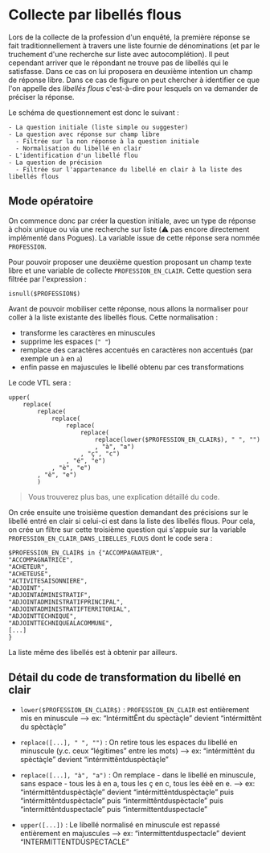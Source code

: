 # Collecte par libellés flous

Lors de la collecte de la profession d'un enquêté, la première réponse se fait traditionnellement à travers une liste fournie de dénominations (et par le truchement d'une recherche sur liste avec autocomplétion). Il peut cependant arriver que le répondant ne trouve pas de libellés qui le satisfasse. Dans ce cas on lui proposera en deuxième intention un champ de réponse libre. Dans ce cas de figure on peut chercher à identifier ce que l'on appelle des _libellés flous_ c'est-à-dire pour lesquels on va demander de préciser la réponse.

Le schéma de questionnement est donc le suivant :

```vtl
- La question initiale (liste simple ou suggester)
- La question avec réponse sur champ libre
  - Filtrée sur la non réponse à la question initiale
  - Normalisation du libellé en clair
- L'identification d'un libellé flou
- La question de précision
  - Filtrée sur l'appartenance du libellé en clair à la liste des libellés flous
```

## Mode opératoire

On commence donc par créer la question initiale, avec un type de réponse à choix unique ou via une recherche sur liste (:warning: pas encore directement implémenté dans Pogues). La variable issue de cette réponse sera nommée `PROFESSION`.

Pour pouvoir proposer une deuxième question proposant un champ texte libre et une variable de collecte `PROFESSION_EN_CLAIR`. Cette question sera filtrée par l'expression :

`isnull($PROFESSION$)`

Avant de pouvoir mobiliser cette réponse, nous allons la normaliser pour coller à la liste existante des libellés flous. Cette normalisation :

- transforme les caractères en minuscules
- supprime les espaces (`" "`)
- remplace des caractères accentués en caractères non accentués (par exemple un `à` en `a`)
- enfin passe en majuscules le libellé obtenu par ces transformations

Le code VTL sera :

```vtl
upper(
    replace(
        replace(
            replace(
                replace(
                    replace(
                        replace(lower($PROFESSION_EN_CLAIR$), " ", "")
                        , "à", "a")
                    , "ç", "c")
                , "é", "e")
            , "è", "e")
        , "ê", "e")
        )
```

> Vous trouverez plus bas, une explication détaillé du code.

On crée ensuite une troisième question demandant des précisions sur le libellé entré en clair si celui-ci est dans la liste des libellés flous. Pour cela, on crée un filtre sur cette troisième question qui s'appuie sur la variable `PROFESSION_EN_CLAIR_DANS_LIBELLES_FLOUS` dont le code sera :

```vtl
$PROFESSION_EN_CLAIR$ in {"ACCOMPAGNATEUR",
"ACCOMPAGNATRICE",
"ACHETEUR",
"ACHETEUSE",
"ACTIVITESAISONNIERE",
"ADJOINT",
"ADJOINTADMINISTRATIF",
"ADJOINTADMINISTRATIFPRINCIPAL",
"ADJOINTADMINISTRATIFTERRITORIAL",
"ADJOINTTECHNIQUE",
"ADJOINTTECHNIQUEALACOMMUNE", 
[...]
}
```

La liste même des libellés est à obtenir par ailleurs.

## Détail du code de transformation du libellé en clair

- `lower($PROFESSION_EN_CLAIR$)` : `PROFESSION_EN_CLAIR` est entièrement mis en minuscule
–> ex: “IntérmittÊnt du spèctàçle” devient “intérmittênt du spèctàçle”

- `replace([...], " ", "")` : On retire tous les espaces du libellé en minuscule (y.c. ceux “légitimes” entre les mots)
–> ex: “intérmittênt du spèctàçle” devient “intérmittêntduspèctàçle”

- `replace([...], "à", "a")` : On remplace - dans le libellé en minuscule, sans espace - tous les à en a, tous les ç en c, tous les éèê en e.
–> ex: “intérmittêntduspèctàçle” devient “intérmittêntduspèctaçle”
puis “intérmittêntduspèctacle”
puis “intermittêntduspèctacle”
puis “intermittêntduspectacle”
puis “intermittentduspectacle”

- `upper([...])` : Le libellé normalisé en minuscule est repassé entièrement en majuscules
–> ex: “intermittentduspectacle” devient “INTERMITTENTDUSPECTACLE”
